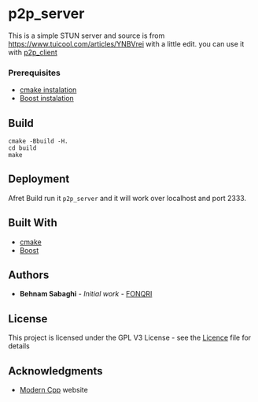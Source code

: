 # p2p_server

This is a simple STUN server and source is from https://www.tuicool.com/articles/YNBVrei with a little edit. you can use it with [p2p_client](https://gitlab.com/complete_graph/p2p_client)

### Prerequisites

* [cmake    instalation](https://cmake.org/install/)
* [Boost    instalation](https://www.boost.org/doc/libs/1_70_0/more/getting_started/unix-variants.html)

## Build

```
cmake -Bbuild -H.
cd build
make 
```

## Deployment

Afret Build run it ```p2p_server``` and it will work over localhost and port 2333.

## Built With

* [cmake](https://cmake.org/documentation/)
* [Boost](https://www.boost.org/doc/)

## Authors

* **Behnam Sabaghi** - *Initial work* - [FONQRI](https://github.com/FONQRI)


## License

This project is licensed under the GPL V3  License - see the [Licence](LICENSE) file for details

## Acknowledgments

* [Modern Cpp](http://moderncpp.ir/) website 





